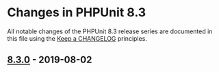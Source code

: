 # Changes in PHPUnit 8.3

All notable changes of the PHPUnit 8.3 release series are documented in this file using the [Keep a CHANGELOG](http://keepachangelog.com/) principles.

## [8.3.0] - 2019-08-02

[8.3.0]: https://github.com/sebastianbergmann/phpunit/compare/8.2...8.3.0


